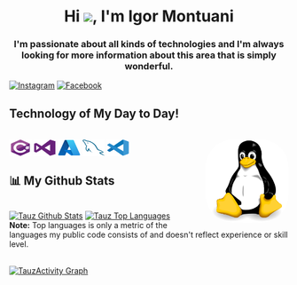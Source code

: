 <h1 align="center">Hi <img src="https://raw.githubusercontent.com/MartinHeinz/MartinHeinz/master/wave.gif" width="30px">, I'm Igor Montuani</h1>
<h3 align="center">I'm passionate about all kinds of technologies and I'm always looking for more information about this area that is simply wonderful.</h3>

<!--
## 🙋‍♂️ About Me
- 🔭 I’m currently working on **Oneberto Company**
  
- 🌱 I am currently learning **Web development and mobile systems**
- 👯 I’m looking to collaborate on **OpenSource Projects**
- 👨‍💻 All of my projects are available at **[My Portfolio(under development)]** 
- 📫 How to reach me **igor.montuani@outlook.com.br**
- ⚡ Fun fact **I play piano to soothe my soul.**
-->

[![Instagram](https://img.shields.io/badge/Instagram-E4405F?style=for-the-badge&logo=instagram&logoColor=white)](https://instagram.com/_igor_montuani_)
[![Facebook](https://img.shields.io/badge/Facebook-1877F2?style=for-the-badge&logo=facebook&logoColor=white)](https://facebook.com/Igor.montuani.oliveira)

## Technology of My Day to Day!

<div style="display: inline_block"><br>
  <img align="center" alt="Igor-Csharp" height="30" width="40" src="https://raw.githubusercontent.com/devicons/devicon/master/icons/csharp/csharp-original.svg">
  <img align="center" alt="Igor-VisualStudio" height="30" width="40" src="https://raw.githubusercontent.com/devicons/devicon/master/icons/visualstudio/visualstudio-plain.svg">
  <img align="center" alt="Igor-Azure" height="30" width="40" src="https://raw.githubusercontent.com/devicons/devicon/master/icons/azure/azure-original.svg">
  <img align="center" alt="Igor-Mysql" height="30" width="40" src="https://raw.githubusercontent.com/devicons/devicon/master/icons/mysql/mysql-original.svg">
  <img align="center" alt="Igor-Mysql" height="30" width="40" src="https://raw.githubusercontent.com/devicons/devicon/master/icons/vscode/vscode-original.svg">
  <img align="right" alt="Rafa-pic" height="150" style="border-radius:50px;" src="https://raw.githubusercontent.com/devicons/devicon/master/icons/linux/linux-original.svg">
 </div>
  
  ## 📊 My Github Stats

  <br/>
  <a href="https://github.com/igor-montuani/igor-montuani.git"><img alt="Tauz Github Stats" height="180em" src="https://github-readme-stats.vercel.app/api?username=igor-montuani&show_icons=true&count_private=true&theme=react&hide_border=true&bg_color=0D1117" /></a>
  <a href="https://github.com/tauz-hub/tauz-hub.git"><img alt="Tauz Top Languages" height="180em" src="https://github-readme-stats.vercel.app/api/top-langs/?username=tauz-hub&langs_count=8&count_private=true&layout=compact&theme=react&hide_border=true&bg_color=0D1117" /></a>
  <br/>
  <b>Note:</b> Top languages is only a metric of the languages my public code consists of and doesn't reflect experience or skill level.


<br/>
<br/>

<a href="https://github.com/igor-montuani/igor-montuani.git"><img alt="TauzActivity Graph" src="https://activity-graph.herokuapp.com/graph?username=igor-montuani&bg_color=0D1117&color=5BCDEC&line=5BCDEC&point=FFFFFF&hide_border=true" /></a>

<br/>
<br/>
  
  ##
 
  
  <!-- ![Snake animation](https://github.com/igor-montuani/igor-montuani/blob/output/github-contribution-grid-snake.svg) -->
 
</div>
